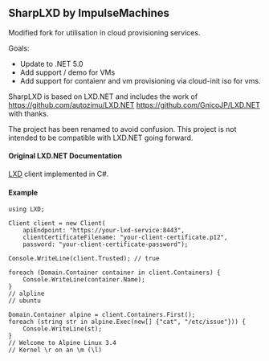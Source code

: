 ## SharpLXD by ImpulseMachines  
Modified fork for utilisation in cloud provisioning services.  

Goals:  
- Update to .NET 5.0
- Add support / demo for VMs  
- Add support for contaienr and vm provisioning via cloud-init iso for vms.  

SharpLXD is based on LXD.NET and includes the work of https://github.com/autozimu/LXD.NET https://github.com/GnicoJP/LXD.NET with thanks.  

The project has been renamed to avoid confusion. This project is not intended to be compatible with LXD.NET going forward.  

#### Original LXD.NET Documentation
<!---
[![Build status](https://ci.appveyor.com/api/projects/status/d9hk73a1opdlhxp9?svg=true)](https://ci.appveyor.com/project/JunfengLi/lxd-net)
[![NuGet version](https://badge.fury.io/nu/lxd.svg)](https://www.nuget.org/packages/LXD)
-->
[LXD](http://www.ubuntu.com/cloud/lxd) client implemented in C#.

<!---
### Usage

This module is available as a [NuGet package](https://www.nuget.org/packages/LXD/). One can install it using NuGet Package Console window,

```
PM> Install-Package LXD
```
-->

#### Example

```CSharp
using LXD;

Client client = new Client(
    apiEndpoint: "https://your-lxd-service:8443",
    clientCertificateFilename: "your-client-certificate.p12",
    password: "your-client-certificate-password");

Console.WriteLine(client.Trusted); // true

foreach (Domain.Container container in client.Containers) {
    Console.WriteLine(container.Name);
}
// alpline
// ubuntu

Domain.Container alpine = client.Containers.First();
foreach (string str in alpine.Exec(new[] {"cat", "/etc/issue"})) {
    Console.WriteLine(st);
}
// Welcome to Alpine Linux 3.4
// Kernel \r on an \m (\l)
```
